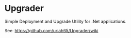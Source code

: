 # Upgrader

Simple Deployment and Upgrade Utility for .Net applications.

See: https://github.com/uriah65/Upgrader/wiki
